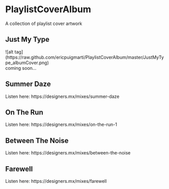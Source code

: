# PlaylistCoverAlbum
A collection of playlist cover artwork 

<h2>Just My Type</h2>
![alt tag](https://raw.github.com/ericpuigmarti/PlaylistCoverAlbum/master/JustMyType_albumCover.png)
<br />
coming soon... 

<h2>Summer Daze</h2>
Listen here: https://designers.mx/mixes/summer-daze

<h2>On The Run</h2>
Listen here: https://designers.mx/mixes/on-the-run-1 

<h2>Between The Noise</h2>
Listen here: https://designers.mx/mixes/between-the-noise 

<h2>Farewell</h2>
Listen here: https://designers.mx/mixes/farewell

